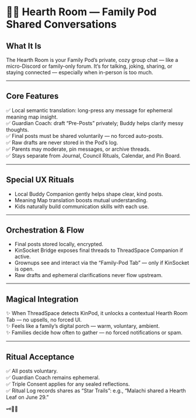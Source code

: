 # 🏡💬 Hearth Room — Family Pod Shared Conversations

## What It Is
The Hearth Room is your Family Pod’s private, cozy group chat — like a micro-Discord or family-only forum. It’s for talking, joking, sharing, or staying connected — especially when in-person is too much.

---

## Core Features
✅ Local semantic translation: long-press any message for ephemeral meaning map insight.  
✅ Guardian Coach: draft “Pre-Posts” privately; Buddy helps clarify messy thoughts.  
✅ Final posts must be shared voluntarily — no forced auto-posts.  
✅ Raw drafts are never stored in the Pod’s log.  
✅ Parents may moderate, pin messages, or archive threads.  
✅ Stays separate from Journal, Council Rituals, Calendar, and Pin Board.

---

## Special UX Rituals
- Local Buddy Companion gently helps shape clear, kind posts.
- Meaning Map translation boosts mutual understanding.
- Kids naturally build communication skills with each use.

---

## Orchestration & Flow
- Final posts stored locally, encrypted.
- KinSocket Bridge exposes final threads to ThreadSpace Companion if active.
- Grownups see and interact via the “Family-Pod Tab” — only if KinSocket is open.
- Raw drafts and ephemeral clarifications never flow upstream.

---

## Magical Integration
✨ When ThreadSpace detects KinPod, it unlocks a contextual Hearth Room Tab — no upsells, no forced UI.  
✨ Feels like a family’s digital porch — warm, voluntary, ambient.  
✨ Families decide how often to gather — no forced notifications or spam.

---

## Ritual Acceptance
✅ All posts voluntary.  
✅ Guardian Coach remains ephemeral.  
✅ Triple Consent applies for any sealed reflections.  
✅ Ritual Log records shares as “Star Trails”: e.g., “Malachi shared a Hearth Leaf on June 29.”

🗝️🌙✨
